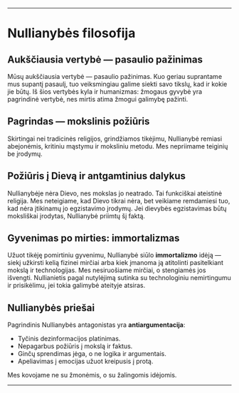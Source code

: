 -----
# Nullianybės filosofija

## Aukščiausia vertybė — pasaulio pažinimas

Mūsų aukščiausia vertybė — pasaulio pažinimas. Kuo geriau suprantame mus supantį pasaulį, tuo veiksmingiau galime siekti savo tikslų, kad ir kokie jie būtų. Iš šios vertybės kyla ir humanizmas: žmogaus gyvybė yra pagrindinė vertybė, nes mirtis atima žmogui galimybę pažinti.

## Pagrindas — mokslinis požiūris

Skirtingai nei tradicinės religijos, grindžiamos tikėjimu, Nullianybė remiasi abejonėmis, kritiniu mąstymu ir moksliniu metodu. Mes nepriimame teiginių be įrodymų.

## Požiūris į Dievą ir antgamtinius dalykus

Nullianybėje nėra Dievo, nes mokslas jo neatrado. Tai funkciškai ateistinė religija. Mes neteigiame, kad Dievo tikrai nėra, bet veikiame remdamiesi tuo, kad nėra įtikinamų jo egzistavimo įrodymų. Jei dievybės egzistavimas būtų moksliškai įrodytas, Nullianybė priimtų šį faktą.

## Gyvenimas po mirties: immortalizmas

Užuot tikėję pomirtiniu gyvenimu, Nullianybė siūlo **immortalizmo** idėją — siekį užkirsti kelią fizinei mirčiai arba kiek įmanoma ją atitolinti pasitelkiant mokslą ir technologijas. Mes nesiruošiame mirčiai, o stengiamės jos išvengti. Nullianietis pagal nutylėjimą sutinka su technologiniu nemirtingumu ir prisikėlimu, jei tokia galimybė ateityje atsiras.

## Nullianybės priešai

Pagrindinis Nullianybės antagonistas yra **antiargumentacija**:

- Tyčinis dezinformacijos platinimas.
- Nepagarbus požiūris į mokslą ir faktus.
- Ginčų sprendimas jėga, o ne logika ir argumentais.
- Apeliavimas į emocijas užuot kreipusis į protą.

Mes kovojame ne su žmonėmis, o su žalingomis idėjomis.

-----